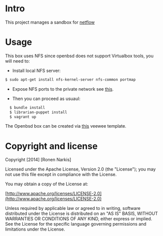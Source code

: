# Intro 
This project manages a sandbox for [netflow](http://bsdly.blogspot.ca/2014/02/yes-you-too-can-be-evil-network.html)

# Usage

This box uses NFS since openbsd does not support Virtualbox tools, you will need to:

 * Install local NFS server:
```bash
$ sudo apt-get install nfs-kernel-server nfs-common portmap
```

 * Expose NFS ports to the private network see [this](http://askubuntu.com/questions/103910/nfs-is-blocked-by-ufw-even-though-ports-are-opened).

 * Then you can proceed as usuaul:

```bash
  $ bundle install 
  $ librarian-puppet install 
  $ vagrant up
```

The Openbsd box can be created via [this](https://github.com/narkisr/veewee/tree/master/templates/openbsd54_amd64) veewee template.

# Copyright and license

Copyright [2014] [Ronen Narkis]

Licensed under the Apache License, Version 2.0 (the "License");
you may not use this file except in compliance with the License.

You may obtain a copy of the License at:

  [http://www.apache.org/licenses/LICENSE-2.0](http://www.apache.org/licenses/LICENSE-2.0)

Unless required by applicable law or agreed to in writing, software
distributed under the License is distributed on an "AS IS" BASIS,
WITHOUT WARRANTIES OR CONDITIONS OF ANY KIND, either express or implied.
See the License for the specific language governing permissions and
limitations under the License.
